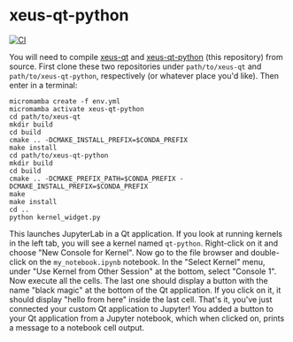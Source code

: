 # xeus-qt-python

[![CI](https://github.com/DerThorsten/xeus-qt-python/actions/workflows/main.yml/badge.svg)](https://github.com/DerThorsten/xeus-qt-python/actions/workflows/main.yml)

You will need to compile [xeus-qt](https://github.com/jupyter-xeus/xeus-qt) and [xeus-qt-python](https://github.com/jupyter-xeus/xeus-qt-python) (this repository) from source.
First clone these two repositories under `path/to/xeus-qt` and `path/to/xeus-qt-python`, respectively (or whatever place you'd like).
Then enter in a terminal:

```console
micromamba create -f env.yml
micromamba activate xeus-qt-python
cd path/to/xeus-qt
mkdir build
cd build
cmake .. -DCMAKE_INSTALL_PREFIX=$CONDA_PREFIX
make install
cd path/to/xeus-qt-python
mkdir build
cd build
cmake .. -DCMAKE_PREFIX_PATH=$CONDA_PREFIX -DCMAKE_INSTALL_PREFIX=$CONDA_PREFIX
make
make install
cd ..
python kernel_widget.py
```

This launches JupyterLab in a Qt application. If you look at running kernels in the left tab, you will see a kernel named `qt-python`.
Right-click on it and choose "New Console for Kernel". Now go to the file browser and double-click on the `my_notebook.ipynb` notebook.
In the "Select Kernel" menu, under "Use Kernel from Other Session" at the bottom, select "Console 1".
Now execute all the cells. The last one should display a button with the name "black magic" at the bottom of the Qt application.
If you click on it, it should display "hello from here" inside the last cell.
That's it, you've just connected your custom Qt application to Jupyter!
You added a button to your Qt application from a Jupyter notebook, which when clicked on, prints a message to a notebook cell output.
